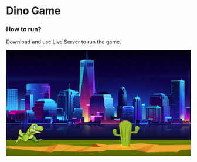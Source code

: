 # Dino Game

### How to run?

Download and use Live Server to run the game.

![Dino game running](image.png)